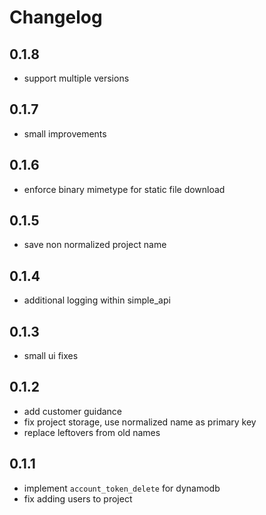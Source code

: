 # Changelog

## 0.1.8
- support multiple versions

## 0.1.7
- small improvements

## 0.1.6
- enforce binary mimetype for static file download

## 0.1.5
- save non normalized project name

## 0.1.4
- additional logging within simple_api

## 0.1.3
- small ui fixes

## 0.1.2
- add customer guidance
- fix project storage, use normalized name as primary key
- replace leftovers from old names 

## 0.1.1
- implement `account_token_delete` for dynamodb
- fix adding users to project
